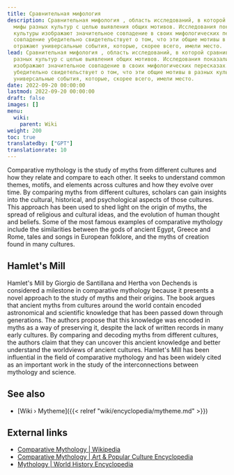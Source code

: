 ```yaml
---
title: Сравнительная мифология
description: Сравнительная мифология , область исследований, в которой сравниваются
  мифы разных культур с целью выявления общих мотивов. Исследования показали, что
  культуры изображают значительное совпадение в своих мифологических пересказах. Это
  совпадение убедительно свидетельствует о том, что эти общие мотивы в разных культурах
  отражают универсальные события, которые, скорее всего, имели место.
lead: Сравнительная мифология , область исследований, в которой сравниваются мифы
  разных культур с целью выявления общих мотивов. Исследования показали, что культуры
  изображают значительное совпадение в своих мифологических пересказах. Это совпадение
  убедительно свидетельствует о том, что эти общие мотивы в разных культурах отражают
  универсальные события, которые, скорее всего, имели место.
date: 2022-09-20 00:00:00
lastmod: 2022-09-20 00:00:00
draft: false
images: []
menu:
  wiki:
    parent: Wiki
weight: 200
toc: true
translatedby: ["GPT"]
translationrate: 10
---
```


Comparative mythology is the study of myths from different cultures and how they relate and compare to each other. It seeks to understand common themes, motifs, and elements across cultures and how they evolve over time. By comparing myths from different cultures, scholars can gain insights into the cultural, historical, and psychological aspects of those cultures. This approach has been used to shed light on the origin of myths, the spread of religious and cultural ideas, and the evolution of human thought and beliefs. Some of the most famous examples of comparative mythology include the similarities between the gods of ancient Egypt, Greece and Rome, tales and songs in European folklore, and the myths of creation found in many cultures.

## Hamlet's Mill

Hamlet's Mill by Giorgio de Santillana and Hertha von Dechends is considered a milestone in comparative mythology because it presents a novel approach to the study of myths and their origins. The book argues that ancient myths from cultures around the world contain encoded astronomical and scientific knowledge that has been passed down through generations. The authors propose that this knowledge was encoded in myths as a way of preserving it, despite the lack of written records in many early cultures. By comparing and decoding myths from different cultures, the authors claim that they can uncover this ancient knowledge and better understand the worldviews of ancient cultures. Hamlet's Mill has been influential in the field of comparative mythology and has been widely cited as an important work in the study of the interconnections between mythology and science.

## See also

- [Wiki › Mytheme]({{< relref "wiki/encyclopedia/mytheme.md" >}})

## External links

- [Comparative Mythology | Wikipedia](https://en.wikipedia.org/wiki/Comparative_mythology)
- [Comparative Mythology | Art & Popular Culture Encyclopedia](http://www.artandpopularculture.com/Comparative_mythology)
- [Mythology | World History Encyclopedia](https://www.worldhistory.org/mythology/)
